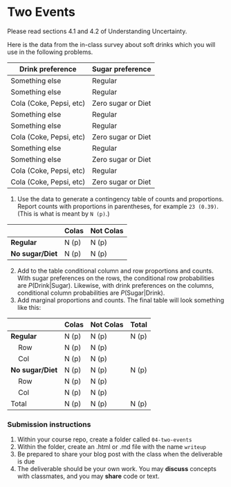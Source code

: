 Two Events
========

Please read sections 4.1 and 4.2 of Understanding Uncertainty.

Here is the data from the in-class survey about soft drinks which you will use in the following problems.

| Drink preference | Sugar preference |
| ---------------- | ---------------- |
| Something else | Regular |
| Something else | Regular |
| Cola (Coke, Pepsi, etc) | Zero sugar or Diet |
| Something else | Regular |
| Something else | Regular |
| Cola (Coke, Pepsi, etc) | Zero sugar or Diet |
| Something else | Regular |
| Something else | Zero sugar or Diet |
| Cola (Coke, Pepsi, etc) | Regular |
| Cola (Coke, Pepsi, etc) | Zero sugar or Diet |

1. Use the data to generate a contingency table of counts and proportions. Report counts with proportions in parentheses, for example `23 (0.39)`.  (This is what is meant by  `N (p)`.)

|             | Colas       |   Not Colas |
| ----------- | ----------- | ----------- |
| **Regular**     |  N (p)    |    N (p)     |
| **No sugar/Diet** | N (p)    |    N (p)      |

2. Add to the table conditional column and row proportions and counts. With sugar preferences on the rows, the conditional row probabilities are $P(\text{Drink}|\text{Sugar})$.  Likewise, with drink preferences on the columns, conditional column probabilities are $P(\text{Sugar}|\text{Drink})$.
3. Add marginal proportions and counts.  The final table will look something like this:

|             | Colas       |   Not Colas | Total  |
| ----------- | ----------- | ----------- | ----------- |
| **Regular**     |  N (p)    |    N (p)     | N (p) |
| &nbsp;&nbsp;&nbsp; Row     |  N (p)    |    N (p)     | |
| &nbsp;&nbsp;&nbsp; Col     |  N (p)    |    N (p)     | |
| **No sugar/Diet** | N (p)    |    N (p)      | N (p) |
| &nbsp;&nbsp;&nbsp; Row     |  N (p)    |    N (p)     | |
| &nbsp;&nbsp;&nbsp; Col     |  N (p)    |    N (p)     | |
| Total | N (p)    |    N (p)     | N (p) |


### Submission instructions

1.  Within your course repo, create a folder called `04-two-events`
1.  Within the folder, create an .html or .md file with the name `writeup`
1.  Be prepared to share your blog post with the class when the deliverable is due
1.  The deliverable should be your own work.  You may **discuss**
    concepts with classmates, and you may **share** code or text.